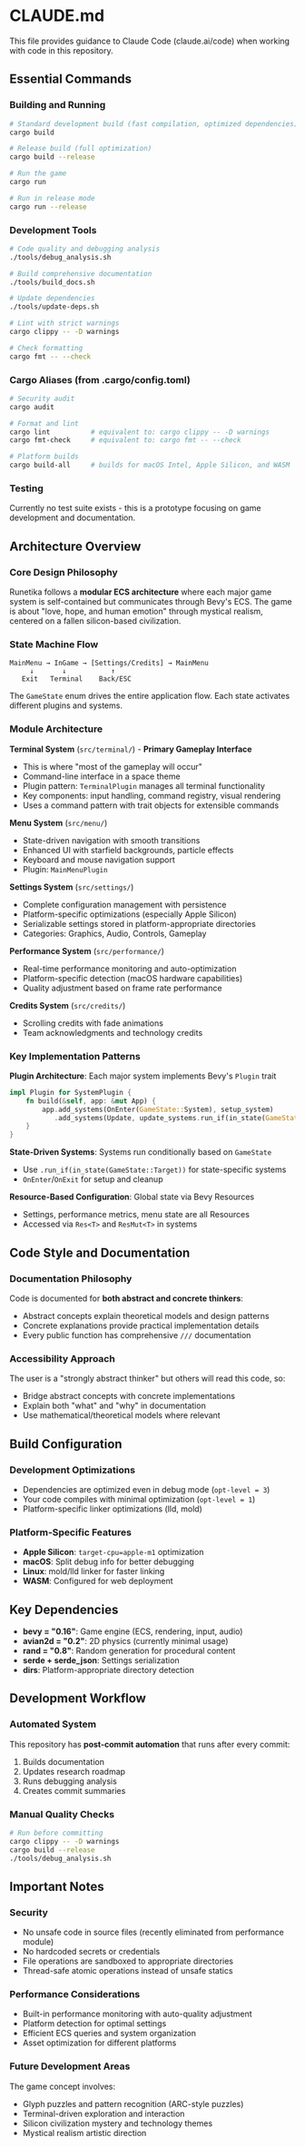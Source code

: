 # CLAUDE.md

This file provides guidance to Claude Code (claude.ai/code) when working with code in this repository.

## Essential Commands

### Building and Running
```bash
# Standard development build (fast compilation, optimized dependencies)
cargo build

# Release build (full optimization)
cargo build --release

# Run the game
cargo run

# Run in release mode
cargo run --release
```

### Development Tools
```bash
# Code quality and debugging analysis
./tools/debug_analysis.sh

# Build comprehensive documentation
./tools/build_docs.sh

# Update dependencies
./tools/update-deps.sh

# Lint with strict warnings
cargo clippy -- -D warnings

# Check formatting
cargo fmt -- --check
```

### Cargo Aliases (from .cargo/config.toml)
```bash
# Security audit
cargo audit

# Format and lint
cargo lint          # equivalent to: cargo clippy -- -D warnings
cargo fmt-check     # equivalent to: cargo fmt -- --check

# Platform builds
cargo build-all     # builds for macOS Intel, Apple Silicon, and WASM
```

### Testing
Currently no test suite exists - this is a prototype focusing on game development and documentation.

## Architecture Overview

### Core Design Philosophy
Runetika follows a **modular ECS architecture** where each major game system is self-contained but communicates through Bevy's ECS. The game is about "love, hope, and human emotion" through mystical realism, centered on a fallen silicon-based civilization.

### State Machine Flow
```
MainMenu → InGame → [Settings/Credits] → MainMenu
     ↓       ↓           ↑
   Exit   Terminal    Back/ESC
```

The `GameState` enum drives the entire application flow. Each state activates different plugins and systems.

### Module Architecture

**Terminal System** (`src/terminal/`) - **Primary Gameplay Interface**
- This is where "most of the gameplay will occur" 
- Command-line interface in a space theme
- Plugin pattern: `TerminalPlugin` manages all terminal functionality
- Key components: input handling, command registry, visual rendering
- Uses a command pattern with trait objects for extensible commands

**Menu System** (`src/menu/`)
- State-driven navigation with smooth transitions
- Enhanced UI with starfield backgrounds, particle effects
- Keyboard and mouse navigation support
- Plugin: `MainMenuPlugin`

**Settings System** (`src/settings/`)
- Complete configuration management with persistence
- Platform-specific optimizations (especially Apple Silicon)
- Serializable settings stored in platform-appropriate directories
- Categories: Graphics, Audio, Controls, Gameplay

**Performance System** (`src/performance/`)
- Real-time performance monitoring and auto-optimization
- Platform-specific detection (macOS hardware capabilities)
- Quality adjustment based on frame rate performance

**Credits System** (`src/credits/`)
- Scrolling credits with fade animations
- Team acknowledgments and technology credits

### Key Implementation Patterns

**Plugin Architecture**: Each major system implements Bevy's `Plugin` trait
```rust
impl Plugin for SystemPlugin {
    fn build(&self, app: &mut App) {
        app.add_systems(OnEnter(GameState::System), setup_system)
           .add_systems(Update, update_systems.run_if(in_state(GameState::System)));
    }
}
```

**State-Driven Systems**: Systems run conditionally based on `GameState`
- Use `.run_if(in_state(GameState::Target))` for state-specific systems
- `OnEnter`/`OnExit` for setup and cleanup

**Resource-Based Configuration**: Global state via Bevy Resources
- Settings, performance metrics, menu state are all Resources
- Accessed via `Res<T>` and `ResMut<T>` in systems

## Code Style and Documentation

### Documentation Philosophy
Code is documented for **both abstract and concrete thinkers**:
- Abstract concepts explain theoretical models and design patterns
- Concrete explanations provide practical implementation details
- Every public function has comprehensive `///` documentation

### Accessibility Approach
The user is a "strongly abstract thinker" but others will read this code, so:
- Bridge abstract concepts with concrete implementations
- Explain both "what" and "why" in documentation
- Use mathematical/theoretical models where relevant

## Build Configuration

### Development Optimizations
- Dependencies are optimized even in debug mode (`opt-level = 3`)
- Your code compiles with minimal optimization (`opt-level = 1`)
- Platform-specific linker optimizations (lld, mold)

### Platform-Specific Features
- **Apple Silicon**: `target-cpu=apple-m1` optimization
- **macOS**: Split debug info for better debugging
- **Linux**: mold/lld linker for faster linking
- **WASM**: Configured for web deployment

## Key Dependencies

- **bevy = "0.16"**: Game engine (ECS, rendering, input, audio)
- **avian2d = "0.2"**: 2D physics (currently minimal usage)
- **rand = "0.8"**: Random generation for procedural content
- **serde + serde_json**: Settings serialization
- **dirs**: Platform-appropriate directory detection

## Development Workflow

### Automated System
This repository has **post-commit automation** that runs after every commit:
1. Builds documentation
2. Updates research roadmap
3. Runs debugging analysis  
4. Creates commit summaries

### Manual Quality Checks
```bash
# Run before committing
cargo clippy -- -D warnings
cargo build --release
./tools/debug_analysis.sh
```

## Important Notes

### Security
- No unsafe code in source files (recently eliminated from performance module)
- No hardcoded secrets or credentials
- File operations are sandboxed to appropriate directories
- Thread-safe atomic operations instead of unsafe statics

### Performance Considerations
- Built-in performance monitoring with auto-quality adjustment
- Platform detection for optimal settings
- Efficient ECS queries and system organization
- Asset optimization for different platforms

### Future Development Areas
The game concept involves:
- Glyph puzzles and pattern recognition (ARC-style puzzles)
- Terminal-driven exploration and interaction
- Silicon civilization mystery and technology themes
- Mystical realism artistic direction